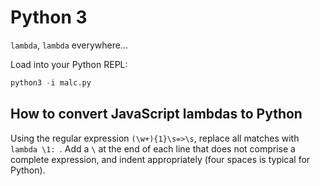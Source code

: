 # Python 3

`lambda`, `lambda` everywhere...

Load into your Python REPL:
```py
python3 -i malc.py
```

## How to convert JavaScript lambdas to Python

Using the regular expression `(\w+){1}\s=>\s`, replace all matches with `lambda \1: `. Add a `\` at the end of each line that does not comprise a complete expression, and indent appropriately (four spaces is typical for Python).